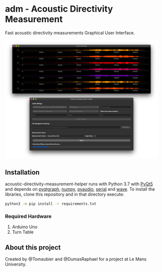 # adm - Acoustic Directivity Measurement
Fast acoustic directivity measurements Graphical User Interface. 

<img src="ScreenCapture.png">

## Installation
acoustic-directivity-measurement-helper runs with Python 3.7 with [PyQt5](https://pypi.org/project/PyQt5/) and depends on [pyqtgraph](http://www.pyqtgraph.org/), [numpy](https://www.numpy.org/), [pyaudio](https://pypi.org/project/PyAudio/), [serial](https://pypi.org/project/serial/) and [wave](https://docs.python.org/3/library/wave.html#module-wave). 
To install the libraries, clone this repository and in that directory execute:
```sh
python3 -m pip install -r requirements.txt
```


### Required Hardware
1. Arduino Uno
2. Turn Table

## About this project
Created by @Tomaubier and @DumasRaphael for a project at Le Mans University.

